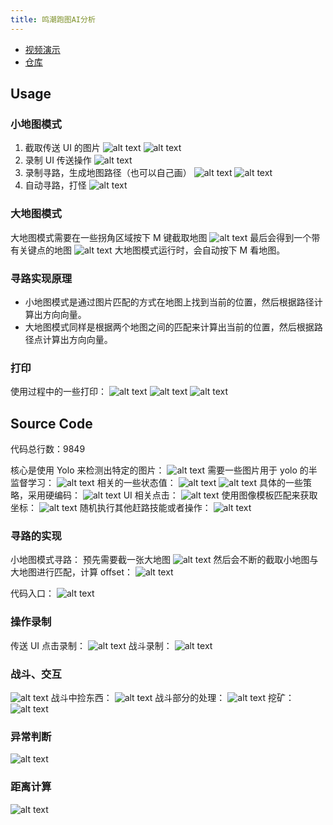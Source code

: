 ```yaml
---
title: 鸣潮跑图AI分析
---
```


- [视频演示](https://www.bilibili.com/video/BV1tH4y1c79f/?spm_id_from=333.788&vd_source=cd7009b0abbbb6871d07c0746573ce80)
- [仓库](https://gitee.com/LanRenZhiNeng/ming-chao-ai)

## Usage

### 小地图模式

1. 截取传送 UI 的图片
   ![alt text](image-9.png)
   ![alt text](image-10.png)
2. 录制 UI 传送操作
   ![alt text](image-11.png)
3. 录制寻路，生成地图路径（也可以自己画）
   ![alt text](image-12.png)
   ![alt text](image-13.png)
4. 自动寻路，打怪
   ![alt text](image-14.png)

### 大地图模式

大地图模式需要在一些拐角区域按下 M 键截取地图
![alt text](image-15.png)
最后会得到一个带有关键点的地图
![alt text](image-16.png)
大地图模式运行时，会自动按下 M 看地图。

### 寻路实现原理

- 小地图模式是通过图片匹配的方式在地图上找到当前的位置，然后根据路径计算出方向向量。
- 大地图模式同样是根据两个地图之间的匹配来计算出当前的位置，然后根据路径点计算出方向向量。

### 打印

使用过程中的一些打印：
![alt text](img_v3_02d9_4d425517-2825-4949-bbb9-771c781d0dcg.jpg)
![alt text](image-17.png)
![alt text](image-18.png)

## Source Code

代码总行数：9849

核心是使用 Yolo 来检测出特定的图片：
![alt text](image.png)
需要一些图片用于 yolo 的半监督学习：
![alt text](image-1.png)
相关的一些状态值：
![alt text](image-2.png)
![alt text](image-3.png)
具体的一些策略，采用硬编码：
![alt text](image-4.png)
UI 相关点击：
![alt text](image-5.png)
使用图像模板匹配来获取坐标：
![alt text](image-6.png)
随机执行其他赶路技能或者操作：
![alt text](image-26.png)

### 寻路的实现

小地图模式寻路：
预先需要截一张大地图
![alt text](image-7.png)
然后会不断的截取小地图与大地图进行匹配，计算 offset：
![alt text](image-8.png)

代码入口：
![alt text](image-20.png)

### 操作录制

传送 UI 点击录制：
![alt text](image-27.png)
战斗录制：
![alt text](image-28.png)

### 战斗、交互

![alt text](image-19.png)
战斗中捡东西：
![alt text](image-21.png)
战斗部分的处理：
![alt text](image-22.png)
挖矿：
![alt text](image-23.png)

### 异常判断

![alt text](image-24.png)

### 距离计算

![alt text](image-25.png)
